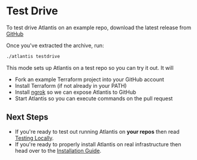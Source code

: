 # Test Drive

To test drive Atlantis on an example repo, download the latest release from
[GitHub](https://github.com/runatlantis/atlantis/releases)

Once you've extracted the archive, run:

```bash
./atlantis testdrive
```

This mode sets up Atlantis on a test repo so you can try it out. It will

- Fork an example Terraform project into your GitHub account
- Install Terraform (if not already in your PATH)
- Install [ngrok](https://ngrok.com/) so we can expose Atlantis to GitHub
- Start Atlantis so you can execute commands on the pull request

## Next Steps

- If you're ready to test out running Atlantis on **your repos** then read [Testing Locally](testing-locally.md).
- If you're ready to properly install Atlantis on real infrastructure then head over to the [Installation Guide](../docs/installation-guide.md).
